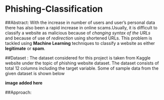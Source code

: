 # Phishing-Classification

##Abstract:
With the increase in number of users and user’s personal data there has also been a rapid increase in online scams.Usually, it is difficult to classify a website as malicious because of *changing syntax of the URLs* and because of use of *redirection* using shortened URLs. This problem is tackled using **Machine Learning** techniques to classify a website as either **legitimate** or **spam**.

##Dataset :
The dataset considered for this project is taken from Kaggle website under the topic of phishing website dataset. The dataset consists of total 12 columns including the target variable. Some of sample data from the given dataset is shown below

**image added here**


##Approach:
